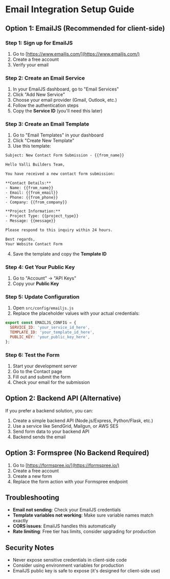 # Email Integration Setup Guide

## Option 1: EmailJS (Recommended for client-side)

### Step 1: Sign up for EmailJS
1. Go to [https://www.emailjs.com/](https://www.emailjs.com/)
2. Create a free account
3. Verify your email

### Step 2: Create an Email Service
1. In your EmailJS dashboard, go to "Email Services"
2. Click "Add New Service"
3. Choose your email provider (Gmail, Outlook, etc.)
4. Follow the authentication steps
5. Copy the **Service ID** (you'll need this later)

### Step 3: Create an Email Template
1. Go to "Email Templates" in your dashboard
2. Click "Create New Template"
3. Use this template:

```html
Subject: New Contact Form Submission - {{from_name}}

Hello Valli Builders Team,

You have received a new contact form submission:

**Contact Details:**
- Name: {{from_name}}
- Email: {{from_email}}
- Phone: {{from_phone}}
- Company: {{from_company}}

**Project Information:**
- Project Type: {{project_type}}
- Message: {{message}}

Please respond to this inquiry within 24 hours.

Best regards,
Your Website Contact Form
```

4. Save the template and copy the **Template ID**

### Step 4: Get Your Public Key
1. Go to "Account" → "API Keys"
2. Copy your **Public Key**

### Step 5: Update Configuration
1. Open `src/config/emailjs.js`
2. Replace the placeholder values with your actual credentials:

```javascript
export const EMAILJS_CONFIG = {
  SERVICE_ID: 'your_service_id_here',
  TEMPLATE_ID: 'your_template_id_here',
  PUBLIC_KEY: 'your_public_key_here',
};
```

### Step 6: Test the Form
1. Start your development server
2. Go to the Contact page
3. Fill out and submit the form
4. Check your email for the submission

## Option 2: Backend API (Alternative)

If you prefer a backend solution, you can:

1. Create a simple backend API (Node.js/Express, Python/Flask, etc.)
2. Use a service like SendGrid, Mailgun, or AWS SES
3. Send form data to your backend API
4. Backend sends the email

## Option 3: Formspree (No Backend Required)

1. Go to [https://formspree.io/](https://formspree.io/)
2. Create a free account
3. Create a new form
4. Replace the form action with your Formspree endpoint

## Troubleshooting

- **Email not sending**: Check your EmailJS credentials
- **Template variables not working**: Make sure variable names match exactly
- **CORS issues**: EmailJS handles this automatically
- **Rate limiting**: Free tier has limits, consider upgrading for production

## Security Notes

- Never expose sensitive credentials in client-side code
- Consider using environment variables for production
- EmailJS public key is safe to expose (it's designed for client-side use) 